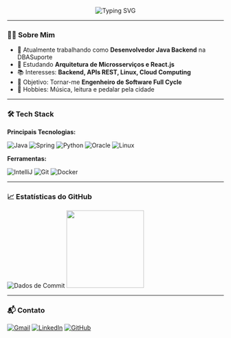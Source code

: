 <p align="center">
  <img src="https://readme-typing-svg.demolab.com?font=Fira+Code&pause=1000&color=54A2FF&center=true&vCenter=true&width=435&lines=Olá%2C+eu+sou+o+Manoel+Costa!👋;Desenvolvedor+Java+Backend🚀" alt="Typing SVG" />
</p>

---

### 👨‍💻 Sobre Mim
- 🔭 Atualmente trabalhando como **Desenvolvedor Java Backend** na DBASuporte
- 🌱 Estudando **Arquitetura de Microsserviços e React.js**
- 📚 Interesses: **Backend, APIs REST, Linux, Cloud Computing**
- 🎯 Objetivo: Tornar-me **Engenheiro de Software Full Cycle**
- 🎸 Hobbies: Música, leitura e pedalar pela cidade

---

### 🛠 Tech Stack
**Principais Tecnologias:**

![Java](https://img.shields.io/badge/Java-ED8B00?style=for-the-badge&logo=openjdk&logoColor=white)
![Spring](https://img.shields.io/badge/Spring-6DB33F?style=for-the-badge&logo=spring&logoColor=white)
![Python](https://img.shields.io/badge/Python-3776AB?style=for-the-badge&logo=python&logoColor=white)
![Oracle](https://img.shields.io/badge/Oracle-F80000?style=for-the-badge&logo=oracle&logoColor=white)
![Linux](https://img.shields.io/badge/Linux-FCC624?style=for-the-badge&logo=linux&logoColor=black)

**Ferramentas:**

![IntelliJ](https://img.shields.io/badge/IntelliJ_IDEA-000000.svg?style=for-the-badge&logo=intellij-idea&logoColor=white)
![Git](https://img.shields.io/badge/GIT-E44C30?style=for-the-badge&logo=git&logoColor=white)
![Docker](https://img.shields.io/badge/Docker-2496ED?style=for-the-badge&logo=docker&logoColor=white)

---

### 📈 Estatísticas do GitHub
<p align="center">
  
  ![Dados de Commit](https://github-readme-stats.vercel.app/api?username=ManoelSCosta&show_icons=true&theme=dark&include_all_commits=true&count_private=true)
  <img height="180em" src="https://github-readme-stats.vercel.app/api/top-langs/?username=ManoelSCosta&layout=compact&langs_count=7&theme=dark"/>
 
</p>

---

### 📬 Contato
[![Gmail](https://img.shields.io/badge/Gmail-D14836?style=for-the-badge&logo=gmail&logoColor=white)](mailto:costamanoelsc@gmail.com)
[![LinkedIn](https://img.shields.io/badge/LinkedIn-0077B5?style=for-the-badge&logo=linkedin&logoColor=white)](https://www.linkedin.com/in/manoel-silva-costa-04065a147/)
[![GitHub](https://img.shields.io/badge/GitHub-100000?style=for-the-badge&logo=github&logoColor=white)](https://github.com/ManoelSCosta)
